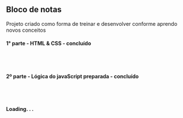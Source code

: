 <h2>Bloco de notas</h2>

<p>Projeto criado como forma de treinar e desenvolver conforme aprendo novos conceitos</P>

<h4>1° parte - HTML & CSS - concluído</h4>
<br>
<br>
<h4>2º parte - Lógica do javaScript preparada - concluído</h4>
<br>
<br>
<h4>Loading. . .</h4>